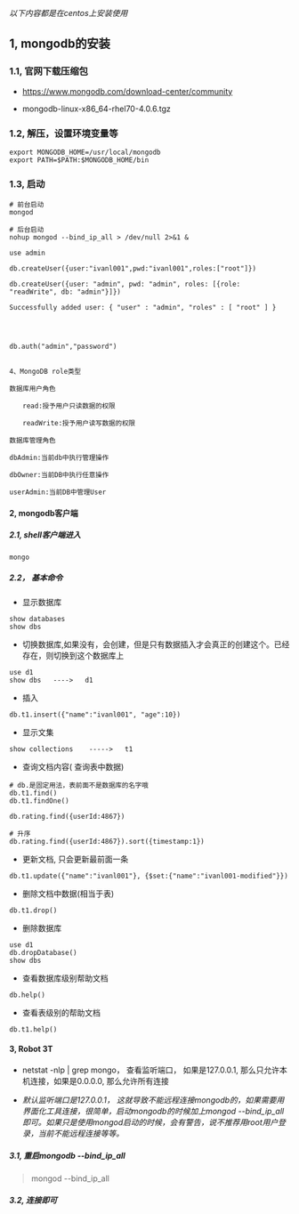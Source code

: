 *以下内容都是在centos上安装使用*

## 1, mongodb的安装

### 1.1, 官网下载压缩包

* https://www.mongodb.com/download-center/community

* mongodb-linux-x86_64-rhel70-4.0.6.tgz



### 1.2,  解压，设置环境变量等

```shell
export MONGODB_HOME=/usr/local/mongodb
export PATH=$PATH:$MONGODB_HOME/bin
```



### 1.3, 启动

```shell
# 前台启动
mongod

# 后台启动
nohup mongod --bind_ip_all > /dev/null 2>&1 &
```





```shell
use admin

db.createUser({user:"ivanl001",pwd:"ivanl001",roles:["root"]}) 

db.createUser({user: "admin", pwd: "admin", roles: [{role: "readWrite", db: "admin"}]})

Successfully added user: { "user" : "admin", "roles" : [ "root" ] }




db.auth("admin","password")


4、MongoDB role类型

数据库用户角色

　　read:授予用户只读数据的权限

　　readWrite:授予用户读写数据的权限

数据库管理角色

dbAdmin:当前db中执行管理操作

dbOwner:当前DB中执行任意操作

userAdmin:当前DB中管理User
```





#### 2, mongodb客户端

##### 2.1, shell客户端进入

```shell
mongo
```



##### 2.2， 基本命令

* 显示数据库


```shell
show databases
show dbs
```



* 切换数据库,如果没有，会创建，但是只有数据插入才会真正的创建这个。已经存在，则切换到这个数据库上


```shell
use d1
show dbs   ---->   d1
```



* 插入


```shell
db.t1.insert({"name":"ivanl001", "age":10})
```



* 显示文集


```shell
show collections    ----->   t1
```



* 查询文档内容( 查询表中数据)


```shell
# db.是固定用法，表前面不是数据库的名字哦
db.t1.find()
db.t1.findOne()

db.rating.find({userId:4867})

# 升序
db.rating.find({userId:4867}).sort({timestamp:1})
```



* 更新文档, 只会更新最前面一条

```shell
db.t1.update({"name":"ivanl001"}, {$set:{"name":"ivanl001-modified"}})	
```





* 删除文档中数据(相当于表)


```shell
db.t1.drop()
```





* 删除数据库


```shell
use d1
db.dropDatabase()
show dbs
```





* 查看数据库级别帮助文档


```shell
db.help()
```





* 查看表级别的帮助文档


```shell
db.t1.help()
```





#### 3, Robot 3T

* netstat -nlp | grep mongo， 查看监听端口， 如果是127.0.0.1, 那么只允许本机连接，如果是0.0.0.0, 那么允许所有连接

* *默认监听端口是127.0.0.1， 这就导致不能远程连接mongodb的，如果需要用界面化工具连接，很简单，启动mongodb的时候加上mongod --bind_ip_all即可。如果只是使用mongod启动的时候，会有警告，说不推荐用root用户登录，当前不能远程连接等等。*

##### 3.1, 重启mongodb --bind_ip_all

> mongod --bind_ip_all

##### 3.2, 连接即可









